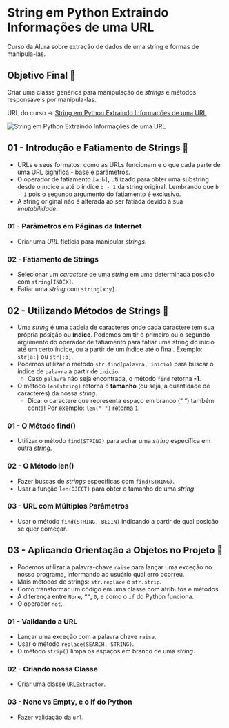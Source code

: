 # String em Python Extraindo Informações de uma URL

Curso da Alura sobre extração de dados de uma string e formas de manipula-las.

## Objetivo Final &#x1F3AF;

Criar uma classe genérica para manipulação de *strings* e métodos responsáveis por manipula-las.

URL do curso -> [String em Python Extraindo Informações de uma URL](https://cursos.alura.com.br/course/string-python-extraindo-informacoes-url)

![String em Python Extraindo Informações de uma URL](https://www.alura.com.br/assets/api/share/curso-string-python-extraindo-informacoes-url.png)

## 01 - Introdução e Fatiamento de Strings &#x1F516;
* URLs e seus formatos: como as URLs funcionam e o que cada parte de uma URL significa - base e parâmetros.
* O operador de fatiamento `[a:b]`, utilizado para obter uma substring desde o índice `a` até o índice `b - 1` da string original. Lembrando que `b - 1` pois o segundo argumento do fatiamento é exclusivo.
* A string original não é alterada ao ser fatiada devido à sua *imutabilidade*.

### 01 - Parâmetros em Páginas da Internet
* Criar uma *URL* fictícia para manipular *strings*.

### 02 - Fatiamento de Strings
* Selecionar um *caractere* de uma *string* em uma determinada posição com `string[INDEX]`.
* Fatiar uma *string* com `string[x:y]`.

## 02 - Utilizando Métodos de Strings &#x1F516;
* Uma *string* é uma cadeia de caracteres onde cada caractere tem sua própria posição ou **índice**.
Podemos omitir o primeiro ou o segundo argumento do operador de fatiamento para fatiar uma string do início até um certo índice, ou a partir de um índice até o final. Exemplo: `str[a:]` ou `str[:b]`.
* Podemos utilizar o método `str.find(palavra, inicio)` para buscar o índice de `palavra` a partir de `inicio`.
    * Caso `palavra` não seja encontrada, o método `find` retorna **-1**.
* O método `len(string)` retorna o **tamanho** (ou seja, a quantidade de caracteres) da nossa *string*.
    * Dica: o caractere que representa espaço em branco (“ “) também conta! Por exemplo: `len(" ")` retorna `1`.

### 01 - O Método find()
* Utilizar o método `find(STRING)` para achar uma *string* específica em outra *string*.

### 02 - O Método len()
* Fazer buscas de *strings* específicas com `find(STRING)`.
* Usar a função `len(OJECT)` para obter o tamanho de uma *string*.

### 03 - URL com Múltiplos Parâmetros
* Usar o método `find(STRING, BEGIN)` indicando a partir de qual posição se quer começar.

## 03 - Aplicando Orientação a Objetos no Projeto &#x1F516;
* Podemos utilizar a palavra-chave `raise` para lançar uma exceção no nosso programa, informando ao usuário qual erro ocorreu.
* Mais métodos de strings: `str.replace` e `str.strip`.
* Como transformar um código em uma classe com atributos e métodos.
* A diferença entre `None`, `””`, `0`, e como o `if` do Python funciona.
* O operador `not`.

### 01 - Validando a URL
* Lançar uma exceção com a palavra chave `raise`.
* Usar o método `replace(SEARCH, STRING)`.
* O método `strip()` limpa os espaços em branco de uma *string*.

### 02 - Criando nossa Classe
* Criar uma classe `URLExtractor`.

### 03 - None vs Empty, e o If do Python
* Fazer validação da `url`.